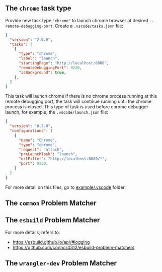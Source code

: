 ## The `chrome` task type

Provide new task type `"chrome"` to launch chrome browser at desired `--remote-debugging-port`. Create a `.vscode/tasks.json` file:

```json
{
  "version": "2.0.0",
  "tasks": [
    {
      "type": "chrome",
      "label": "launch",
      "startingPage": "http://localhost:8080",
      "remoteDebuggingPort": 9230,
      "isBackground": true,
    },
  ]
}
```

This task will launch chrome if there is no chrome process running at this remote debugging port, the task will continue running until the chrome process is closed. This type of task is used before chrome debugger launch, for example, the `.vscode/launch.json` file:

```json
{
  "version": "0.2.0",
  "configurations": [
    {
      "name": "Chrome",
      "type": "chrome",
      "request": "attach",
      "preLaunchTask": "launch",
      "urlFilter": "http://localhost:8080/*",
      "port": 9230,
    }
  ]
}
```

For more detail on this files, go to [example/.vscode](./example/.vscode) folder.

## The `common` Problem Matcher

## The `esbuild` Problem Matcher

For more details, refers to:
- https://esbuild.github.io/api/#logging
- https://github.com/connor4312/esbuild-problem-matchers

## The `wrangler-dev` Problem Matcher
